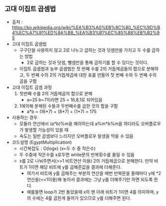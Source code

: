 ## 고대 이집트 곱셈법 <br/>
* 출처 : https://ko.wikipedia.org/wiki/%EA%B3%A0%EB%8C%80_%EC%9D%B4%EC%A7%91%ED%8A%B8_%EA%B3%B1%EC%85%88%EB%B2%95 <br/>
* 고대 이집트 곱셈법
	* 구구단을 사용하지 않고 2로 나누고 곱하는 것과 덧셈만을 가지고 두 수를 곱하는 방법
		*  2로 곱하는 것과 덧셈, 뺄셈만을 통해 곱하기를 할 수 있다는 것이다.
	* 이집트 곱셈법과 농부 곱셈법은 첫 번째 수를 2의 거듭제곱들의 합으로 분해하고, 두 번째 수의 2의 거듭제곱에 대한 표를 만들어 첫 번째 수와 두 번째 수의 곱을 구함
* 고대 이집트 곱셈 과정
	1. 첫번째 수를 2의 거듭제곱의 합으로 분해
		* a=25 b=7이라면 25 = 16,8,1로 되어있음
	2. 1에의해 분해된 수들과 두번째수를 곱한 것의 합을 구함
		* a\*b = (16\*7) + (8\*7) + (1\*7) = 175
* 사용하는 경우
	* 모듈라 연산에서 (a\*b)%m을 해야하는데 a%m*b%m을 하더라도 오버플로우가 발생할 가능성이 있을 때
	* 속도는 일반 곱셈보다 느리지만 오버플로우 발생을 막을 수 있음
* 코드설명 (EgyptMultiplication)
	* 시간복잡도 : O(logx) (x=두 수 중 작은수)
	* 두 수중에 작은수를 x로두면 while문의 반복횟수를 줄일 수 있음
	* x를 2로 나눠주면서(>>1 비트연산 이용) 2의 거듭제곱으로 분해한다. 만약 비트가 1이면 해당 비트에 y를 곱해준값을 결과에 더해준다.
		* 여기서 비트에 y를 곱해주는 부분의 연산을 매번 반복문을 돌때마다 y에 \*2 연산을(<<1이용)해 놓아서 결과에는 그냥 y를 더해주기만 하면 되도록 한다.
		* 예를들면 loop가 2번 돌았을때 x의 맨 아래 비트가 1이면 4를 의미하며, y의 수에는 4를 곱한게 들어가 있으므로 y를 더해주면 된다.
